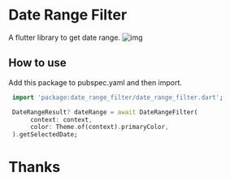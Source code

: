 # Date Range Filter

A flutter library to get date range.
![img](https://raw.githubusercontent.com/emonxcode/date_range_filter_flutter_package/main/lib/screenshots/ss.png)

  

## How to use
Add this package to pubspec.yaml and then import.

```dart
 import 'package:date_range_filter/date_range_filter.dart';
 ```

 ```dart
  DateRangeResult? dateRange = await DateRangeFilter(
       context: context,
       color: Theme.of(context).primaryColor,
  ).getSelectedDate;
 ```


# Thanks
